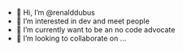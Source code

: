 - 👋 Hi, I’m @renalddubus
- 👀 I’m interested in dev and meet people
- 🌱 I’m currently want to be an no code advocate
- 💞️ I’m looking to collaborate on ...

<!---
renalddubus/renalddubus is a ✨ special ✨ repository because its `README.md` (this file) appears on your GitHub profile.
You can click the Preview link to take a look at your changes.
--->
